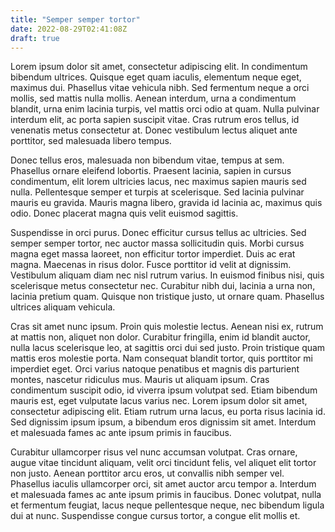 ```yaml
---
title: "Semper semper tortor"
date: 2022-08-29T02:41:08Z
draft: true
---
```

Lorem ipsum dolor sit amet, consectetur adipiscing elit. In condimentum bibendum ultrices. Quisque eget quam iaculis, elementum neque eget, maximus dui. Phasellus vitae vehicula nibh. Sed fermentum neque a orci mollis, sed mattis nulla mollis. Aenean interdum, urna a condimentum blandit, urna enim lacinia turpis, vel mattis orci odio at quam. Nulla pulvinar interdum elit, ac porta sapien suscipit vitae. Cras rutrum eros tellus, id venenatis metus consectetur at. Donec vestibulum lectus aliquet ante porttitor, sed malesuada libero tempus.

Donec tellus eros, malesuada non bibendum vitae, tempus at sem. Phasellus ornare eleifend lobortis. Praesent lacinia, sapien in cursus condimentum, elit lorem ultricies lacus, nec maximus sapien mauris sed nulla. Pellentesque semper et turpis at scelerisque. Sed lacinia pulvinar mauris eu gravida. Mauris magna libero, gravida id lacinia ac, maximus quis odio. Donec placerat magna quis velit euismod sagittis.

Suspendisse in orci purus. Donec efficitur cursus tellus ac ultricies. Sed semper semper tortor, nec auctor massa sollicitudin quis. Morbi cursus magna eget massa laoreet, non efficitur tortor imperdiet. Duis ac erat magna. Maecenas in risus dolor. Fusce porttitor id velit at dignissim. Vestibulum aliquam diam nec nisl rutrum varius. In euismod finibus nisi, quis scelerisque metus consectetur nec. Curabitur nibh dui, lacinia a urna non, lacinia pretium quam. Quisque non tristique justo, ut ornare quam. Phasellus ultrices aliquam vehicula.

Cras sit amet nunc ipsum. Proin quis molestie lectus. Aenean nisi ex, rutrum at mattis non, aliquet non dolor. Curabitur fringilla, enim id blandit auctor, nulla lacus scelerisque leo, at sagittis orci dui sed justo. Proin tristique quam mattis eros molestie porta. Nam consequat blandit tortor, quis porttitor mi imperdiet eget. Orci varius natoque penatibus et magnis dis parturient montes, nascetur ridiculus mus. Mauris ut aliquam ipsum. Cras condimentum suscipit odio, id viverra ipsum volutpat sed. Etiam bibendum mauris est, eget vulputate lacus varius nec. Lorem ipsum dolor sit amet, consectetur adipiscing elit. Etiam rutrum urna lacus, eu porta risus lacinia id. Sed dignissim ipsum ipsum, a bibendum eros dignissim sit amet. Interdum et malesuada fames ac ante ipsum primis in faucibus.

Curabitur ullamcorper risus vel nunc accumsan volutpat. Cras ornare, augue vitae tincidunt aliquam, velit orci tincidunt felis, vel aliquet elit tortor non justo. Aenean porttitor arcu eros, ut convallis nibh semper vel. Phasellus iaculis ullamcorper orci, sit amet auctor arcu tempor a. Interdum et malesuada fames ac ante ipsum primis in faucibus. Donec volutpat, nulla et fermentum feugiat, lacus neque pellentesque neque, nec bibendum ligula dui at nunc. Suspendisse congue cursus tortor, a congue elit mollis et.

